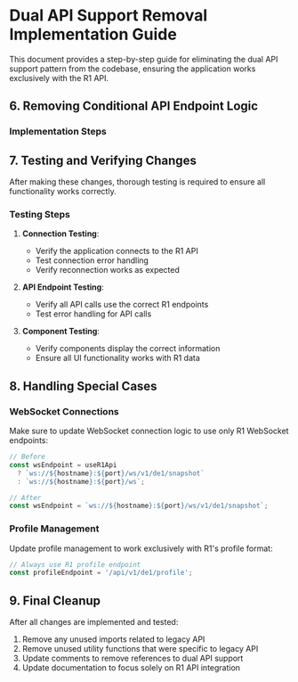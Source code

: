 # Dual API Support Removal Implementation Guide

This document provides a step-by-step guide for eliminating the dual API support pattern from the codebase, ensuring the application works exclusively with the R1 API.






## 6. Removing Conditional API Endpoint Logic

### Implementation Steps



## 7. Testing and Verifying Changes

After making these changes, thorough testing is required to ensure all functionality works correctly.

### Testing Steps

1. **Connection Testing**:
   - Verify the application connects to the R1 API
   - Test connection error handling
   - Verify reconnection works as expected

2. **API Endpoint Testing**:
   - Verify all API calls use the correct R1 endpoints
   - Test error handling for API calls

3. **Component Testing**:
   - Verify components display the correct information
   - Ensure all UI functionality works with R1 data

## 8. Handling Special Cases

### WebSocket Connections

Make sure to update WebSocket connection logic to use only R1 WebSocket endpoints:

```typescript
// Before
const wsEndpoint = useR1Api 
  ? `ws://${hostname}:${port}/ws/v1/de1/snapshot` 
  : `ws://${hostname}:${port}/ws`;

// After
const wsEndpoint = `ws://${hostname}:${port}/ws/v1/de1/snapshot`;
```

### Profile Management

Update profile management to work exclusively with R1's profile format:

```typescript
// Always use R1 profile endpoint
const profileEndpoint = '/api/v1/de1/profile';
```

## 9. Final Cleanup

After all changes are implemented and tested:

1. Remove any unused imports related to legacy API
2. Remove unused utility functions that were specific to legacy API
3. Update comments to remove references to dual API support
4. Update documentation to focus solely on R1 API integration 